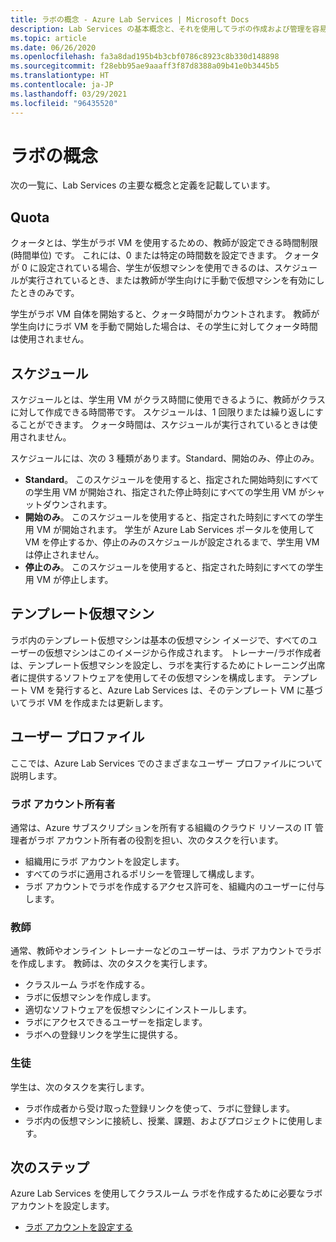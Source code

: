 ```yaml
---
title: ラボの概念 - Azure Lab Services | Microsoft Docs
description: Lab Services の基本概念と、それを使用してラボの作成および管理を容易にする方法について説明します。
ms.topic: article
ms.date: 06/26/2020
ms.openlocfilehash: fa3a8dad195b4b3cbf0786c8923c8b330d148898
ms.sourcegitcommit: f28ebb95ae9aaaff3f87d8388a09b41e0b3445b5
ms.translationtype: HT
ms.contentlocale: ja-JP
ms.lasthandoff: 03/29/2021
ms.locfileid: "96435520"
---
```

# <a name="labs-concepts"></a>ラボの概念

次の一覧に、Lab Services の主要な概念と定義を記載しています。

## <a name="quota"></a>Quota

クォータとは、学生がラボ VM を使用するための、教師が設定できる時間制限 (時間単位) です。 これには、0 または特定の時間数を設定できます。 クォータが 0 に設定されている場合、学生が仮想マシンを使用できるのは、スケジュールが実行されているとき、または教師が学生向けに手動で仮想マシンを有効にしたときのみです。  

学生がラボ VM 自体を開始すると、クォータ時間がカウントされます。  教師が学生向けにラボ VM を手動で開始した場合は、その学生に対してクォータ時間は使用されません。

## <a name="schedules"></a>スケジュール

スケジュールとは、学生用 VM がクラス時間に使用できるように、教師がクラスに対して作成できる時間帯です。  スケジュールは、1 回限りまたは繰り返しにすることができます。  クォータ時間は、スケジュールが実行されているときは使用されません。

スケジュールには、次の 3 種類があります。Standard、開始のみ、停止のみ。

- **Standard**。  このスケジュールを使用すると、指定された開始時刻にすべての学生用 VM が開始され、指定された停止時刻にすべての学生用 VM がシャットダウンされます。
- **開始のみ**。   このスケジュールを使用すると、指定された時刻にすべての学生用 VM が開始されます。  学生が Azure Lab Services ポータルを使用して VM を停止するか、停止のみのスケジュールが設定されるまで、学生用 VM は停止されません。
- **停止のみ**。  このスケジュールを使用すると、指定された時刻にすべての学生用 VM が停止します。  

## <a name="template-virtual-machine"></a>テンプレート仮想マシン

ラボ内のテンプレート仮想マシンは基本の仮想マシン イメージで、すべてのユーザーの仮想マシンはこのイメージから作成されます。 トレーナー/ラボ作成者は、テンプレート仮想マシンを設定し、ラボを実行するためにトレーニング出席者に提供するソフトウェアを使用してその仮想マシンを構成します。 テンプレート VM を発行すると、Azure Lab Services は、そのテンプレート VM に基づいてラボ VM を作成または更新します。

## <a name="user-profiles"></a>ユーザー プロファイル

ここでは、Azure Lab Services でのさまざまなユーザー プロファイルについて説明します。

### <a name="lab-account-owner"></a>ラボ アカウント所有者

通常は、Azure サブスクリプションを所有する組織のクラウド リソースの IT 管理者がラボ アカウント所有者の役割を担い、次のタスクを行います。

- 組織用にラボ アカウントを設定します。
- すべてのラボに適用されるポリシーを管理して構成します。
- ラボ アカウントでラボを作成するアクセス許可を、組織内のユーザーに付与します。

### <a name="educator"></a>教師

通常、教師やオンライン トレーナーなどのユーザーは、ラボ アカウントでラボを作成します。 教師は、次のタスクを実行します。

- クラスルーム ラボを作成する。
- ラボに仮想マシンを作成します。
- 適切なソフトウェアを仮想マシンにインストールします。
- ラボにアクセスできるユーザーを指定します。
- ラボへの登録リンクを学生に提供する。

### <a name="student"></a>生徒

学生は、次のタスクを実行します。

- ラボ作成者から受け取った登録リンクを使って、ラボに登録します。
- ラボ内の仮想マシンに接続し、授業、課題、およびプロジェクトに使用します。

## <a name="next-steps"></a>次のステップ

Azure Lab Services を使用してクラスルーム ラボを作成するために必要なラボ アカウントを設定します。

- [ラボ アカウントを設定する](tutorial-setup-lab-account.md)
